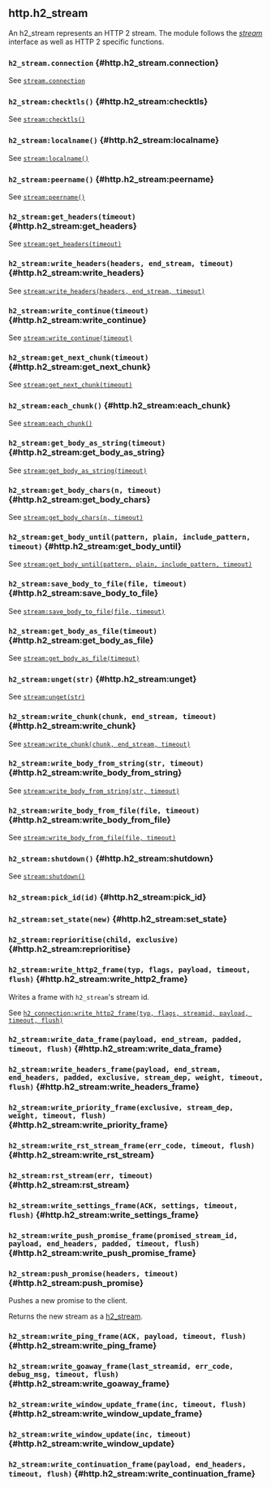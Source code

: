 ## http.h2_stream

An h2_stream represents an HTTP 2 stream. The module follows the [*stream*](#stream) interface as well as HTTP 2 specific functions.

### `h2_stream.connection` <!-- --> {#http.h2_stream.connection}

See [`stream.connection`](#stream.connection)


### `h2_stream:checktls()` <!-- --> {#http.h2_stream:checktls}

See [`stream:checktls()`](#stream:checktls)


### `h2_stream:localname()` <!-- --> {#http.h2_stream:localname}

See [`stream:localname()`](#stream:localname)


### `h2_stream:peername()` <!-- --> {#http.h2_stream:peername}

See [`stream:peername()`](#stream:peername)


### `h2_stream:get_headers(timeout)` <!-- --> {#http.h2_stream:get_headers}

See [`stream:get_headers(timeout)`](#stream:get_headers)


### `h2_stream:write_headers(headers, end_stream, timeout)` <!-- --> {#http.h2_stream:write_headers}

See [`stream:write_headers(headers, end_stream, timeout)`](#stream:write_headers)


### `h2_stream:write_continue(timeout)` <!-- --> {#http.h2_stream:write_continue}

See [`stream:write_continue(timeout)`](#stream:write_continue)


### `h2_stream:get_next_chunk(timeout)` <!-- --> {#http.h2_stream:get_next_chunk}

See [`stream:get_next_chunk(timeout)`](#stream:get_next_chunk)


### `h2_stream:each_chunk()` <!-- --> {#http.h2_stream:each_chunk}

See [`stream:each_chunk()`](#stream:each_chunk)


### `h2_stream:get_body_as_string(timeout)` <!-- --> {#http.h2_stream:get_body_as_string}

See [`stream:get_body_as_string(timeout)`](#stream:get_body_as_string)


### `h2_stream:get_body_chars(n, timeout)` <!-- --> {#http.h2_stream:get_body_chars}

See [`stream:get_body_chars(n, timeout)`](#stream:get_body_chars)


### `h2_stream:get_body_until(pattern, plain, include_pattern, timeout)` <!-- --> {#http.h2_stream:get_body_until}

See [`stream:get_body_until(pattern, plain, include_pattern, timeout)`](#stream:get_body_until)


### `h2_stream:save_body_to_file(file, timeout)` <!-- --> {#http.h2_stream:save_body_to_file}

See [`stream:save_body_to_file(file, timeout)`](#stream:save_body_to_file)


### `h2_stream:get_body_as_file(timeout)` <!-- --> {#http.h2_stream:get_body_as_file}

See [`stream:get_body_as_file(timeout)`](#stream:get_body_as_file)


### `h2_stream:unget(str)` <!-- --> {#http.h2_stream:unget}

See [`stream:unget(str)`](#stream:unget)


### `h2_stream:write_chunk(chunk, end_stream, timeout)` <!-- --> {#http.h2_stream:write_chunk}

See [`stream:write_chunk(chunk, end_stream, timeout)`](#stream:write_chunk)


### `h2_stream:write_body_from_string(str, timeout)` <!-- --> {#http.h2_stream:write_body_from_string}

See [`stream:write_body_from_string(str, timeout)`](#stream:write_body_from_string)


### `h2_stream:write_body_from_file(file, timeout)` <!-- --> {#http.h2_stream:write_body_from_file}

See [`stream:write_body_from_file(file, timeout)`](#stream:write_body_from_file)


### `h2_stream:shutdown()` <!-- --> {#http.h2_stream:shutdown}

See [`stream:shutdown()`](#stream:shutdown)


### `h2_stream:pick_id(id)` <!-- --> {#http.h2_stream:pick_id}


### `h2_stream:set_state(new)` <!-- --> {#http.h2_stream:set_state}


### `h2_stream:reprioritise(child, exclusive)` <!-- --> {#http.h2_stream:reprioritise}


### `h2_stream:write_http2_frame(typ, flags, payload, timeout, flush)` <!-- --> {#http.h2_stream:write_http2_frame}

Writes a frame with `h2_stream`'s stream id.

See [`h2_connection:write_http2_frame(typ, flags, streamid, payload, timeout, flush)`](#http.h2_connection:write_http2_frame)


### `h2_stream:write_data_frame(payload, end_stream, padded, timeout, flush)` <!-- --> {#http.h2_stream:write_data_frame}


### `h2_stream:write_headers_frame(payload, end_stream, end_headers, padded, exclusive, stream_dep, weight, timeout, flush)` <!-- --> {#http.h2_stream:write_headers_frame}


### `h2_stream:write_priority_frame(exclusive, stream_dep, weight, timeout, flush)` <!-- --> {#http.h2_stream:write_priority_frame}


### `h2_stream:write_rst_stream_frame(err_code, timeout, flush)` <!-- --> {#http.h2_stream:write_rst_stream}


### `h2_stream:rst_stream(err, timeout)` <!-- --> {#http.h2_stream:rst_stream}


### `h2_stream:write_settings_frame(ACK, settings, timeout, flush)` <!-- --> {#http.h2_stream:write_settings_frame}


### `h2_stream:write_push_promise_frame(promised_stream_id, payload, end_headers, padded, timeout, flush)` <!-- --> {#http.h2_stream:write_push_promise_frame}


### `h2_stream:push_promise(headers, timeout)` <!-- --> {#http.h2_stream:push_promise}

Pushes a new promise to the client.

Returns the new stream as a [h2_stream](#http.h2_stream).


### `h2_stream:write_ping_frame(ACK, payload, timeout, flush)` <!-- --> {#http.h2_stream:write_ping_frame}


### `h2_stream:write_goaway_frame(last_streamid, err_code, debug_msg, timeout, flush)` <!-- --> {#http.h2_stream:write_goaway_frame}


### `h2_stream:write_window_update_frame(inc, timeout, flush)` <!-- --> {#http.h2_stream:write_window_update_frame}


### `h2_stream:write_window_update(inc, timeout)` <!-- --> {#http.h2_stream:write_window_update}


### `h2_stream:write_continuation_frame(payload, end_headers, timeout, flush)` <!-- --> {#http.h2_stream:write_continuation_frame}
